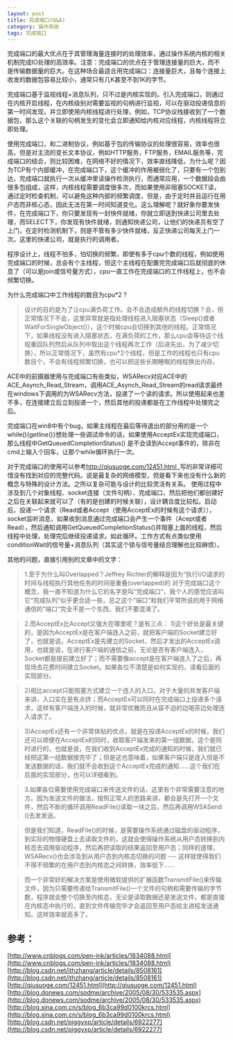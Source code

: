 ```yaml
---
layout: post
title: 完成端口(Q&A)
category: 操作系统
tags: 完成端口
---
```


完成端口的最大优点在于其管理海量连接时的处理效率，通过操作系统内核的相关机制完成IO处理的高效率。注意：完成端口的优点在于管理连接量的巨大，而不是传输数据量的巨大。在这种场合最适合用完成端口：连接量巨大，且每个连接上收发的数据包容易比较小，通常只有几K甚至不到1K的字节。

完成端口基于监视线程+消息队列，只不过是内核实现的。引入完成端口，则通过在内核开启线程，在内核级别对需要监视的句柄进行监视，可以在驱动投递信息的第一时间发现，并立即使用内核线程进行处理，例如，TCP协议栈接收到了一个数据包，那么这个关联的句柄发生的变化会立即通知给内核对应线程，内核线程将立即处理。

使用完成端口，和二进制协议，例如基于包的传输协议的处理很容易，效率也很高，但是对主流的变长文本协议，例如HTTP服务，FTP服务，EMAIL服务等，完成端口的结合，则比较困难，在网络不好的情况下，效率直线降低，为什么呢？因为TCP有个内部缓冲，在完成端口下，这个缓冲的作用被弱化了，只要有一个包到达，完成端口就执行一次从缓冲里读操作检测执行，而通常应用，一个数据段会由很多包组成，这样，内核线程需要调度很多次，而如果使用非阻塞SOCKET读，通过定时检查机制，可以避免这种内部的频繁调度，但是，由于定时并且运行在用户态而非核心态，因此无法在第一时间知道变化。这么理解呢？就好象你要发快件，在完成端口下，你只要发现有一封快件就绪，你就立即送到快递公司里去处理，而SELECT下，你发现有快件就绪，则通知快递公司，让他们的快递员有空了上门，在定时检测机制下，则是不管有多少快件就绪，反正快递公司每天上门一次。这里的快递公司，就是执行的调用者。

程序设计上，线程不怕多，怕切换的频繁，即使有多于cpu个数的线程，例如使用完成端口的时候，总会有个主线程，但这个主线程在配置完完成端口后就彻底的休息了（可以是join或信号量方式），cpu一直工作在完成端口的工作线程上，也不会频繁切换。

为什么完成端口中工作线程的数目为cpu\*2？
>设计的目的是为了让cpu满负荷工作。会不会造成额外的线程切换？会，但正常情况下不会，这里异常就是指处理线程进入阻塞状态（Sleep()或者WaitForSingleObject()），这个时候cpu会切换到其他的线程。正常情况下，如果线程没有进入阻塞状态，在满负荷的工作，那么cpu会等待这个线程重回队列然后从队列中取出这个线程再次工作（后进先出，为了减少切换），所以正常情况下，虽然有cpu\*2个线程，但是工作的线程也只有cpu数目个，不会有线程频繁切换，也可以把这些长期睡眠的线程换出内存。
 
ACE中的前摄器使用与完成端口有些类似，WSARecv对应ACE中的ACE_Asynch_Read_Stream，调用ACE_Asynch_Read_Stream的read请求最终在windows下调用的为WSARecv方法，投递了一个读的请求。所以使用起来也差不多，在连接建立后立刻投递一个，然后其他的投递都是在工作线程中处理完之后。

完成端口在win8中有个bug，如果主线程在最后等待退出的部分用的是一个while(){getline()}想处理一些调试命令的话，如果使用AcceptEx实现完成端口，那么线程中GetQueuedCompletionStatus() 是不会读到Accept事件的，除非在cmd上输入个回车，让那个while循环执行一次。

对于完成端口的使用可以参考[http://qiusuoge.com/12451.html ](http://qiusuoge.com/12451.html),写的非常详细可惜没有找到对应的完整代码。说是最复杂的网络模型，但是看下来也没有什么新的概念与特殊的设计方法。之所以复杂可能与设计的比较灵活有关系。
使用过程中涉及到几个对象线程、socket连接（文件句柄）、完成端口，然后把他们都创建好之后在关联起来就可以了（有的是创建的时候关联），设计耦合度比较松。启动后，投递一个请求（Read或者Accept（使用AcceptEx的时候有这个请求）），socket监听消息，如果收到消息通过完成端口会产生一个事件（Acept或者Read），然后通知调用GetQueuedCompletionStatus()并阻塞上面的线程，然后线程中处理，处理完后继续投递请求。如此循环。工作方式有点类似使用conditionWait的信号量+消息队列（其实这个锁与信号量结合理解也比较麻烦）。

其他的问题，直接引用别的文章中的文字：
>1.至于为什么叫Overlapped？Jeffrey Richter的解释是因为“执行I/O请求的时间与线程执行其他任务的时间是重叠(overlapped)的
对于完成端口这个概念，我一直不知道为什么它的名字是叫“完成端口”，我个人的感觉应该叫它“完成队列”似乎更合适一些，总之这个“端口”和我们平常所说的用于网络通信的“端口”完全不是一个东西，我们不要混淆了。
 
>2.而AcceptEx比Accept又强大在哪里呢？是有三点：
 1)这个好处是最关键的，是因为AcceptEx是在客户端连入之前，就把客户端的Socket建立好了，也就是说，AcceptEx是先建立的Socket，然后才发出的AcceptEx调用，也就是说，在进行客户端的通信之前，无论是否有客户端连入，Socket都是提前建立好了；而不需要像accept是在客户端连入了之后，再现场去花费时间建立Socket。如果各位不清楚是如何实现的，请看后面的实现部分。
  
 >2)相比accept只能阻塞方式建立一个连入的入口，对于大量的并发客户端来讲，入口实在是有点挤；而AcceptEx可以同时在完成端口上投递多个请求，这样有客户端连入的时候，就非常优雅而且从容不迫的边喝茶边处理连入请求了。
  
 >3)AcceptEx还有一个非常体贴的优点，就是在投递AcceptEx的时候，我们还可以顺便在AcceptEx的同时，收取客户端发来的第一组数据，这个是同时进行的，也就是说，在我们收到AcceptEx完成的通知的时候，我们就已经把这第一组数据接完毕了；但是这也意味着，如果客户端只是连入但是不发送数据的话，我们就不会收到这个AcceptEx完成的通知……这个我们在后面的实现部分，也可以详细看到。
 
>3.如果各位需要使用完成端口来传送文件的话，这里有个非常需要注意的地方。因为发送文件的做法，按照正常人的思路来讲，都会是先打开一个文件，然后不断的循环调用ReadFile()读取一块之后，然后再调用WSASend ()去发发送。
  
>但是我们知道，ReadFile()的时候，是需要操作系统通过磁盘的驱动程序，到实际的物理硬盘上去读取文件的，这就会使得操作系统从用户态转换到内核态去调用驱动程序，然后再把读取的结果返回至用户态；同样的道理，WSARecv()也会涉及到从用户态到内核态切换的问题 --- 这样就使得我们不得不频繁的在用户态到内核态之间转换，效率低下……
 
>而一个非常好的解决方案是使用微软提供的扩展函数TransmitFile()来传输文件，因为只需要传递给TransmitFile()一个文件的句柄和需要传输的字节数，程序就会整个切换至内核态，无论是读取数据还是发送文件，都是直接在内核态中执行的，直到文件传输完毕才会返回至用户态给主进程发送通知。这样效率就高多了。
  
 
## 参考： 
[http://www.cnblogs.com/pen-ink/articles/1834088.html](http://www.cnblogs.com/pen-ink/articles/1834088.html)  
[http://blog.csdn.net/ithzhang/article/details/8508161](http://blog.csdn.net/ithzhang/article/details/8508161)  
[http://qiusuoge.com/12451.html](http://qiusuoge.com/12451.html)  
[http://blog.donews.com/sodme/archive/2005/08/30/533535.aspx](http://blog.donews.com/sodme/archive/2005/08/30/533535.aspx)  
[http://blog.sina.com.cn/s/blog_6b3ca99d0100krcs.html](http://blog.sina.com.cn/s/blog_6b3ca99d0100krcs.html)  
[http://blog.csdn.net/piggyxp/article/details/6922277](http://blog.csdn.net/piggyxp/article/details/6922277)  
 
